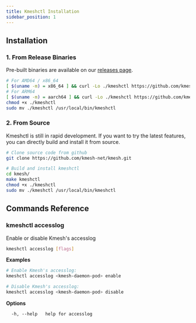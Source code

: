 ```yaml
---
title: Kmeshctl Installation
sidebar_position: 1
---
```


## Installation

### 1. From Release Binaries

Pre-built binaries are available on our [releases page](https://github.com/kmesh-net/kmesh/releases).

```bash
# For AMD64 / x86_64
[ $(uname -m) = x86_64 ] && curl -Lo ./kmeshctl https://github.com/kmesh-net/kmesh/releases/download/v1.0.0/kmeshctl-linux-amd64
# For ARM64
[ $(uname -m) = aarch64 ] && curl -Lo ./kmeshctl https://github.com/kmesh-net/kmesh/releases/download/v1.0.0/kmeshctl-linux-arm64
chmod +x ./kmeshctl
sudo mv ./kmeshctl /usr/local/bin/kmeshctl
```

### 2. From Source

Kmeshctl is still in rapid development. If you want to try the latest features, you can directly build and install it from source.

```bash
# Clone source code from github
git clone https://github.com/kmesh-net/kmesh.git

# Build and install kmeshctl
cd kmesh/
make kmeshctl
chmod +x ./kmeshctl
sudo mv ./kmeshctl /usr/local/bin/kmeshctl
```

## Commands Reference

### kmeshctl accesslog

Enable or disable Kmesh's accesslog

```bash
kmeshctl accesslog [flags]
```

**Examples**
```bash
# Enable Kmesh's accesslog:
kmeshctl accesslog <kmesh-daemon-pod> enable

# Disable Kmesh's accesslog:
kmeshctl accesslog <kmesh-daemon-pod> disable
```

**Options**
```
  -h, --help   help for accesslog
```

